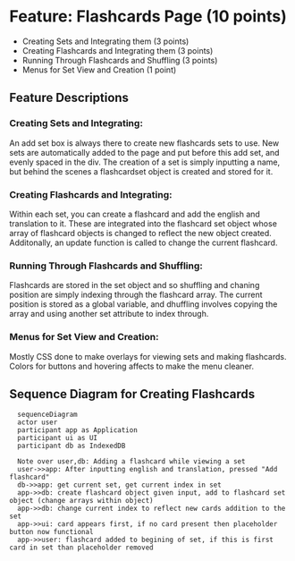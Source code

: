 # Feature: Flashcards Page (10 points)

- Creating Sets and Integrating them (3 points)
- Creating Flashcards and Integrating them (3 points)
- Running Through Flashcards and Shuffling (3 points)
- Menus for Set View and Creation (1 point)

## Feature Descriptions

### Creating Sets and Integrating:

An add set box is always there to create new flashcards sets to use. New sets are automatically added to the page and put before this add set, and evenly spaced in the div. The creation of a set is simply inputting a name, but behind the scenes a flashcardset object is created and stored for it.

### Creating Flashcards and Integrating:

Within each set, you can create a flashcard and add the english and translation to it. These are integrated into the flashcard set object whose array of flashcard objects is changed to reflect the new object created. Additonally, an update function is called to change the current flashcard.

### Running Through Flashcards and Shuffling:

Flashcards are stored in the set object and so shuffling and chaning position are simply indexing through the flashcard array. The current position is stored as a global variable, and dhuffling involves copying the array and using another set attribute to index through.

### Menus for Set View and Creation:

Mostly CSS done to make overlays for viewing sets and making flashcards. Colors for buttons and hovering affects to make the menu cleaner. 

## Sequence Diagram for Creating Flashcards

```mermaid
  sequenceDiagram
  actor user
  participant app as Application
  participant ui as UI
  participant db as IndexedDB

  Note over user,db: Adding a flashcard while viewing a set
  user->>app: After inputting english and translation, pressed "Add flashcard" 
  db->>app: get current set, get current index in set
  app->>db: create flashcard object given input, add to flashcard set object (change arrays within object)
  app->>db: change current index to reflect new cards addition to the set
  app->>ui: card appears first, if no card present then placeholder button now functional
  app->>user: flashcard added to begining of set, if this is first card in set than placeholder removed
```
